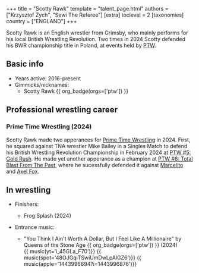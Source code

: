 +++
title = "Scotty Rawk"
template = "talent_page.html"
authors = ["Krzysztof Zych", "Sewi The Referee"]
[extra]
toclevel = 2
[taxonomies]
country = ["ENGLAND"]
+++

Scotty Rawk is an English wrestler from Grimsby, who mainly performs for his local British Wrestling Revolution. Two times in 2024 Scotty defended his BWR championship title in Poland, at events held by [PTW](@/o/ptw.md).

## Basic info

* Years active: 2016-present
* Gimmicks/nicknames:
  - Scotty Rawk {{ org_badge(orgs=['ptw']) }}

## Professional wrestling career

### Prime Time Wrestling (2024)

Scotty Rawk made two apperances for [Prime Time Wrestling](@/o/ptw.md) in 2024. First, he squared against TNA wrestler Mike Bailey in a Singles Match to defend his British Wrestling Revolution Championship in February 2024 at [PTW #5: Gold Rush](@/e/ptw/2024-02-03-ptw-5-gold-rush.md). He made yet another apperance as a champion at [PTW #6: Total Blast From The Past](@/e/ptw/2024-05-11-ptw-6.md), where he sucessfully defended it against [Marcelito](@/w/marcelito.md) and [Axel Fox](@/w/axel-fox.md). 

## In wrestling

* Finishers:
  - Frog Splash (2024)
 
* Entrance music:
  - "You Think I Ain't Worth A Dollar, But I Feel Like A Millionaire" by Queens of the Stone Age
 {{ org_badge(orgs=['ptw']) }} (2024) <br>
 {{ music(yt='i_45GLa_F70')}}
 {{ music(spot='48OJGqiTSwiUmDwLpAlGZ6')}}
 {{ music(apple='1443996694?i=1443996876')}}
